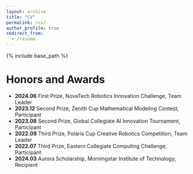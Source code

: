 ```yaml
---
layout: archive
title: "CV"
permalink: /cv/
author_profile: true
redirect_from:
  - /resume
---
```


{% include base_path %}

# Honors and Awards
- **2024.06** First Prize, NovaTech Robotics Innovation Challenge, Team Leader  
- **2023.12** Second Prize, Zenith Cup Mathematical Modeling Contest, Participant  
- **2023.08** Second Prize, Global Collegiate AI Innovation Tournament, Participant  
- **2022.09** Third Prize, Polaris Cup Creative Robotics Competition, Team Leader  
- **2022.07** Third Prize, Eastern Collegiate Computing Challenge, Participant  
- **2024.03** Aurora Scholarship, Morningstar Institute of Technology, Recipient
